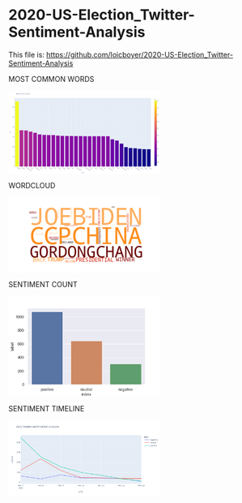 # 2020-US-Election_Twitter-Sentiment-Analysis

This file is: https://github.com/loicboyer/2020-US-Election_Twitter-Sentiment-Analysis

MOST COMMON WORDS

<img src="https://github.com/loicboyer/2020-US-Election_Twitter-Sentiment-Analysis/blob/main/data/Mostcommonwords.png" width=300, align="center">

WORDCLOUD

<img src="https://github.com/loicboyer/2020-US-Election_Twitter-Sentiment-Analysis/blob/main/data/wordcloud.png" width=300, align="center">

SENTIMENT COUNT

<img src="https://github.com/loicboyer/2020-US-Election_Twitter-Sentiment-Analysis/blob/main/data/count.png" width=300, align="center">

SENTIMENT TIMELINE

<img src="https://github.com/loicboyer/2020-US-Election_Twitter-Sentiment-Analysis/blob/main/data/daily tweets sentimental analysis.png" width=300, align="center">
